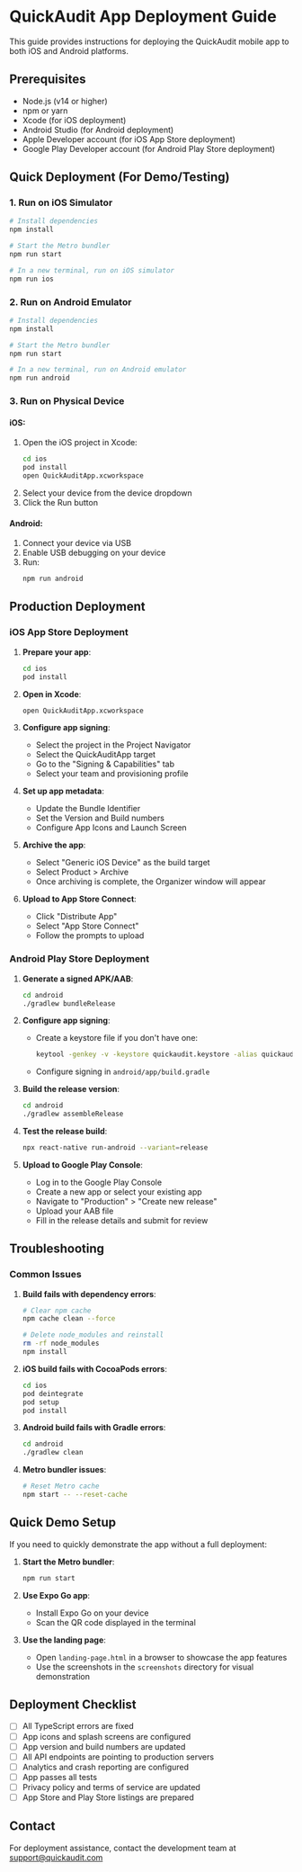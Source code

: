 # QuickAudit App Deployment Guide

This guide provides instructions for deploying the QuickAudit mobile app to both iOS and Android platforms.

## Prerequisites

- Node.js (v14 or higher)
- npm or yarn
- Xcode (for iOS deployment)
- Android Studio (for Android deployment)
- Apple Developer account (for iOS App Store deployment)
- Google Play Developer account (for Android Play Store deployment)

## Quick Deployment (For Demo/Testing)

### 1. Run on iOS Simulator

```bash
# Install dependencies
npm install

# Start the Metro bundler
npm run start

# In a new terminal, run on iOS simulator
npm run ios
```

### 2. Run on Android Emulator

```bash
# Install dependencies
npm install

# Start the Metro bundler
npm run start

# In a new terminal, run on Android emulator
npm run android
```

### 3. Run on Physical Device

#### iOS:
1. Open the iOS project in Xcode:
   ```bash
   cd ios
   pod install
   open QuickAuditApp.xcworkspace
   ```
2. Select your device from the device dropdown
3. Click the Run button

#### Android:
1. Connect your device via USB
2. Enable USB debugging on your device
3. Run:
   ```bash
   npm run android
   ```

## Production Deployment

### iOS App Store Deployment

1. **Prepare your app**:
   ```bash
   cd ios
   pod install
   ```

2. **Open in Xcode**:
   ```bash
   open QuickAuditApp.xcworkspace
   ```

3. **Configure app signing**:
   - Select the project in the Project Navigator
   - Select the QuickAuditApp target
   - Go to the "Signing & Capabilities" tab
   - Select your team and provisioning profile

4. **Set up app metadata**:
   - Update the Bundle Identifier
   - Set the Version and Build numbers
   - Configure App Icons and Launch Screen

5. **Archive the app**:
   - Select "Generic iOS Device" as the build target
   - Select Product > Archive
   - Once archiving is complete, the Organizer window will appear

6. **Upload to App Store Connect**:
   - Click "Distribute App"
   - Select "App Store Connect"
   - Follow the prompts to upload

### Android Play Store Deployment

1. **Generate a signed APK/AAB**:
   ```bash
   cd android
   ./gradlew bundleRelease
   ```

2. **Configure app signing**:
   - Create a keystore file if you don't have one:
     ```bash
     keytool -genkey -v -keystore quickaudit.keystore -alias quickaudit -keyalg RSA -keysize 2048 -validity 10000
     ```
   - Configure signing in `android/app/build.gradle`

3. **Build the release version**:
   ```bash
   cd android
   ./gradlew assembleRelease
   ```
   
4. **Test the release build**:
   ```bash
   npx react-native run-android --variant=release
   ```

5. **Upload to Google Play Console**:
   - Log in to the Google Play Console
   - Create a new app or select your existing app
   - Navigate to "Production" > "Create new release"
   - Upload your AAB file
   - Fill in the release details and submit for review

## Troubleshooting

### Common Issues

1. **Build fails with dependency errors**:
   ```bash
   # Clear npm cache
   npm cache clean --force
   
   # Delete node_modules and reinstall
   rm -rf node_modules
   npm install
   ```

2. **iOS build fails with CocoaPods errors**:
   ```bash
   cd ios
   pod deintegrate
   pod setup
   pod install
   ```

3. **Android build fails with Gradle errors**:
   ```bash
   cd android
   ./gradlew clean
   ```

4. **Metro bundler issues**:
   ```bash
   # Reset Metro cache
   npm start -- --reset-cache
   ```

## Quick Demo Setup

If you need to quickly demonstrate the app without a full deployment:

1. **Start the Metro bundler**:
   ```bash
   npm run start
   ```

2. **Use Expo Go app**:
   - Install Expo Go on your device
   - Scan the QR code displayed in the terminal

3. **Use the landing page**:
   - Open `landing-page.html` in a browser to showcase the app features
   - Use the screenshots in the `screenshots` directory for visual demonstration

## Deployment Checklist

- [ ] All TypeScript errors are fixed
- [ ] App icons and splash screens are configured
- [ ] App version and build numbers are updated
- [ ] All API endpoints are pointing to production servers
- [ ] Analytics and crash reporting are configured
- [ ] App passes all tests
- [ ] Privacy policy and terms of service are updated
- [ ] App Store and Play Store listings are prepared

## Contact

For deployment assistance, contact the development team at support@quickaudit.com
